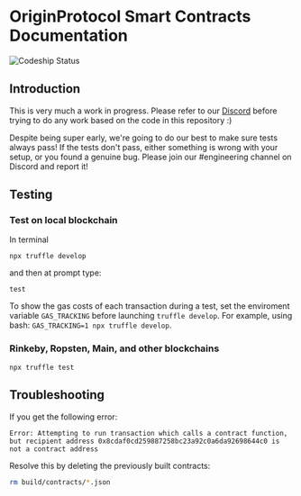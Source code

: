 # OriginProtocol Smart Contracts Documentation

![Codeship Status](https://app.codeship.com/projects/279083/status?branch=master)

## Introduction

This is very much a work in progress. Please refer to our [Discord](http://originprotocol.com/discord)
before trying to do any work based on the code in this repository :)

Despite being super early, we're going to do our best to make sure tests always pass!
If the tests don't pass, either something is wrong with your setup, or you found a
genuine bug. Please join our #engineering channel on Discord and report it!

## Testing

### Test on local blockchain

In terminal
```
npx truffle develop
```
and then at prompt type:
```
test
```

To show the gas costs of each transaction during a test, set the enviroment variable `GAS_TRACKING` before launching `truffle develop`. For example, using bash: `GAS_TRACKING=1 npx truffle develop`.

### Rinkeby, Ropsten, Main, and other blockchains
```
npx truffle test
```

## Troubleshooting

If you get the following error:

```
Error: Attempting to run transaction which calls a contract function, but recipient address 0x8cdaf0cd259887258bc23a92c0a6da92698644c0 is not a contract address
```

Resolve this by deleting the previously built contracts:

```sh
rm build/contracts/*.json
```
